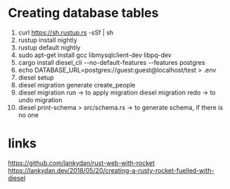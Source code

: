# Creating database tables

1. curl https://sh.rustup.rs -sSf | sh
2. rustup install nightly
3. rustup default nightly
4. sudo apt-get install gcc libmysqlclient-dev libpq-dev
5. cargo install diesel_cli --no-default-features --features postgres
6. echo DATABASE_URL=postgres://guest:guest@localhost/test > .env
7. diesel setup
8. diesel migration generate create_people
9. diesel migration run -> to apply migration
   diesel migration redo -> to undo migration
10. diesel print-schema > src/schema.rs -> to generate schema, if there is no one

# links

https://github.com/lankydan/rust-web-with-rocket
https://lankydan.dev/2018/05/20/creating-a-rusty-rocket-fuelled-with-diesel
